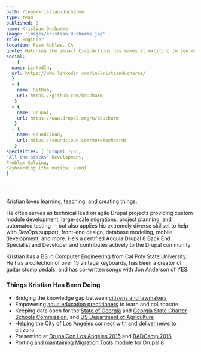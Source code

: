 ```yaml
---
path: /team/kristian-ducharme
type: team
published: 0
name: Kristian Ducharme
image: 'images/kristian-ducharme.jpg'
role: Engineer
location: Paso Robles, CA
quote: Watching the impact CivicActions has makes it exciting to see what will happen next.
social: 
  - {
  name: LinkedIn,
  url: https://www.linkedin.com/in/kristianducharme/
  }
  - {
    name: GitHub,
    url: https://github.com/kducharm
   }
  - {
    name: Drupal,
    url: https://www.drupal.org/u/kducharm
   }
  - {
    name: SoundCloud,
    url: https://soundcloud.com/morekeyboards
   }
specialties: [ "Drupal 7/8",
"All the Stacks" Development,
Problem Solving,
Keyboarding (the musical kind)
]


---
```


Kristian loves learning, teaching, and creating things. 

He often serves as technical lead on agile Drupal projects providing custom module development, large-scale migrations, project planning, and automated testing -- but also applies his extremely diverse skillset to help with DevOps support, front-end design, database modeling, mobile development, and more. He’s a certified Acquia Drupal 8 Back End Specialist and Developer and contributes actively to the Drupal community.

Kristian has a BS in Computer Engineering from Cal Poly State University. He has a collection of over 15 vintage keyboards, has been a creator of guitar stomp pedals, and has co-written songs with Jon Anderson of YES.

### Things Kristian Has Been Doing
* Bridging the knowledge gap between [citizens and lawmakers](https://civicactions.com/case-study/digital-democracy) 
* Empowering [adult education practitioners](https://civicactions.com/case-study/lincs) to learn and collaborate
* Keeping data open for the [State of Georgia](https://data.georgia.gov/) and [Georgia State Charter Schools Commission](https://scsc.georgia.gov/), and [US Department of Agriculture](https://data.nal.usda.gov/)
* Helping the City of Los Angeles [connect with](https://www.lacity.org/) and [deliver news](http://lacityview.org/) to citizens
* Presenting at [DrupalCon Los Angeles 2015](https://events.drupal.org/losangeles2015) and [BADCamp 2016](https://2016.badcamp.net/) 
* Porting and maintaining [Migration Tools](https://drupal.org/project/migration_tools) module for Drupal 8
